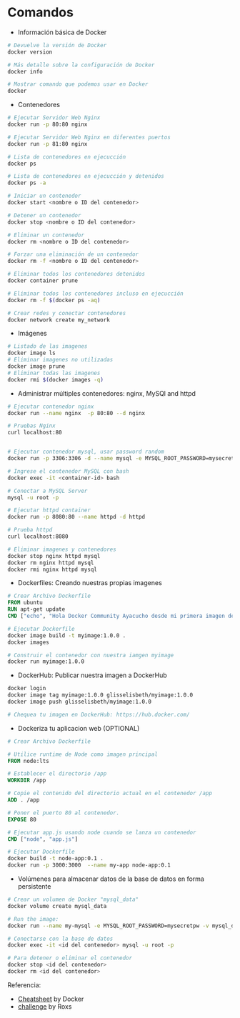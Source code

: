 # Comandos

- Información básica de Docker

```bash
# Devuelve la versión de Docker
docker version

# Más detalle sobre la configuración de Docker
docker info

# Mostrar comando que podemos usar en Docker
docker
```

- Contenedores

```bash
# Ejecutar Servidor Web Nginx
docker run -p 80:80 nginx

# Ejecutar Servidor Web Nginx en diferentes puertos
docker run -p 81:80 nginx

# Lista de contenedores en ejecucción
docker ps

# Lista de contenedores en ejecucción y detenidos
docker ps -a

# Iniciar un contenedor
docker start <nombre o ID del contenedor>

# Detener un contenedor 
docker stop <nombre o ID del contenedor>

# Eliminar un contenedor
docker rm <nombre o ID del contenedor>

# Forzar una eliminación de un contenedor
docker rm -f <nombre o ID del contenedor>

# Eliminar todos los contenedores detenidos
docker container prune

# Eliminar todos los contenedores incluso en ejecucción
docker rm -f $(docker ps -aq)

# Crear redes y conectar contenedores
docker network create my_network
```

- Imágenes

```bash
# Listado de las imagenes
docker image ls
# Eliminar imagenes no utilizadas
docker image prune
# Eliminar todas las imagenes
docker rmi $(docker images -q)
```

- Administrar múltiples contenedores: nginx, MySQl and httpd

```bash
# Ejecutar contenedor nginx
docker run --name nginx  -p 80:80 --d nginx

# Pruebas Nginx
curl localhost:80


# Ejecutar contenedor mysql, usar password random
docker run -p 3306:3306 -d --name mysql -e MYSQL_ROOT_PASSWORD=mysecretpw mysql

# Ingrese el contenedor MySQL con bash
docker exec -it <container-id> bash

# Conectar a MySQL Server
mysql -u root -p

# Ejecutar httpd container
docker run -p 8080:80 --name httpd -d httpd

# Prueba httpd
curl localhost:8080

# Eliminar imagenes y contenedores
docker stop nginx httpd mysql
docker rm nginx httpd mysql
docker rmi nginx httpd mysql
```

- Dockerfiles: Creando nuestras propias imagenes

```Dockerfile
# Crear Archivo Dockerfile
FROM ubuntu
RUN apt-get update
CMD ["echo", "Hola Docker Community Ayacucho desde mi primera imagen de Docker"]
```

```bash
# Ejecutar Dockerfile
docker image build -t myimage:1.0.0 .
docker images

# Construir el contenedor con nuestra iamgen myimage
docker run myimage:1.0.0
```

- DockerHub: Publicar nuestra imagen a DockerHub

```bash
docker login
docker image tag myimage:1.0.0 glisselisbeth/myimage:1.0.0
docker image push glisselisbeth/myimage:1.0.0

# Chequea tu imagen en DockerHub: https://hub.docker.com/
```

- Dockeriza tu aplicacion web (OPTIONAL)

```Dockerfile
# Crear Archivo Dockerfile

# Utilice runtime de Node como imagen principal
FROM node:lts

# Establecer el directorio /app
WORKDIR /app

# Copie el contenido del directorio actual en el contenedor /app
ADD . /app

# Poner el puerto 80 al contenedor.
EXPOSE 80

# Ejecutar app.js usando node cuando se lanza un contenedor
CMD ["node", "app.js"]
```

```bash
# Ejecutar Dockerfile
docker build -t node-app:0.1 .
docker run -p 3000:3000  --name my-app node-app:0.1
```

- Volúmenes para almacenar datos de la base de datos en forma persistente

```bash
# Crear un volumen de Docker "mysql_data"
docker volume create mysql_data

# Run the image:
docker run --name my-mysql -e MYSQL_ROOT_PASSWORD=mysecretpw -v mysql_data:/var/lib/mysql -d mysql:latest

# Conectarse con la base de datos
docker exec -it <id del contenedor> mysql -u root -p

# Para detener o eliminar el contenedor
docker stop <id del contenedor>
docker rm <id del contenedor>
```

Referencia: 
- [Cheatsheet](https://docs.docker.com/get-started/docker_cheatsheet.pdf) by Docker
- [challenge](https://github.com/roxsross/The-DevOps-Journey-101/tree/master/CLASE-04) by Roxs
